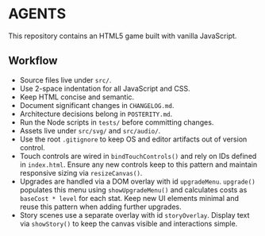 # AGENTS

This repository contains an HTML5 game built with vanilla JavaScript.

## Workflow

- Source files live under `src/`.
- Use 2-space indentation for all JavaScript and CSS.
- Keep HTML concise and semantic.
- Document significant changes in `CHANGELOG.md`.
- Architecture decisions belong in `POSTERITY.md`.
- Run the Node scripts in `tests/` before committing changes.
- Assets live under `src/svg/` and `src/audio/`.
- Use the root `.gitignore` to keep OS and editor artifacts out of version control.
- Touch controls are wired in `bindTouchControls()` and rely on IDs defined in
  `index.html`. Ensure any new controls keep to this pattern and maintain
  responsive sizing via `resizeCanvas()`.
- Upgrades are handled via a DOM overlay with id `upgradeMenu`. `upgrade()`
  populates this menu using `showUpgradeMenu()` and calculates costs as
  `baseCost * level` for each stat. Keep new UI elements minimal and reuse this
  pattern when adding further upgrades.
- Story scenes use a separate overlay with id `storyOverlay`. Display text via
  `showStory()` to keep the canvas visible and interactions simple.

